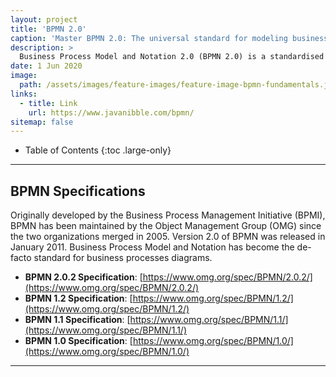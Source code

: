 ```yaml
---
layout: project
title: 'BPMN 2.0'
caption: 'Master BPMN 2.0: The universal standard for modeling business processes, enabling clarity, collaboration, and seamless execution in process-driven workflows.'
description: >
  Business Process Model and Notation 2.0 (BPMN 2.0) is a standardised graphical notation for modelling business processes, making them easy to understand for business users and executable by automation systems. It uses symbols like events, activities, and gateways to represent the flow and logic of processes in a clear and structured way.
date: 1 Jun 2020
image: 
  path: /assets/images/feature-images/feature-image-bpmn-fundamentals.jpg
links:
  - title: Link
    url: https://www.javanibble.com/bpmn/
sitemap: false
---
```


- Table of Contents
{:toc .large-only}

---
## BPMN  Specifications
Originally developed by the Business Process Management Initiative (BPMI), BPMN has been maintained by the Object Management Group (OMG) since the two organizations merged in 2005. Version 2.0 of BPMN was released in January 2011. Business Process Model and Notation has become the de-facto standard for business processes diagrams.

* **BPMN 2.0.2 Specification**: [https://www.omg.org/spec/BPMN/2.0.2/](https://www.omg.org/spec/BPMN/2.0.2/)
* **BPMN 1.2 Specification**: [https://www.omg.org/spec/BPMN/1.2/](https://www.omg.org/spec/BPMN/1.2/)
* **BPMN 1.1 Specification**: [https://www.omg.org/spec/BPMN/1.1/](https://www.omg.org/spec/BPMN/1.1/)
* **BPMN 1.0 Specification**: [https://www.omg.org/spec/BPMN/1.0/](https://www.omg.org/spec/BPMN/1.0/)

---

